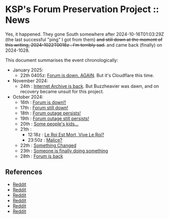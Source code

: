 # KSP's Forum Preservation Project :: News

Yes, it happened. They gone South somewhere after 2024-10-16T01:03:29Z (the last successful "ping" I got from them) ~~and still down at the moment of this writing, 2024-1022T0018z . I'm terribly sad.~~ and came back (finally) on 2024-1028.

This document summarises the event chronologically:

* January 2025:
	+ 22th 0405z: [Forum is down. AGAIN](./2025/01/22_0405z_Forum-id-down-again.md). But it's Cloudflare this time.
* November 2024:
	+ 24th : [Internet Archive is back](./2024/11/24_Archive-is-back.md). But Buzzheavier was dawn, and on recovery became unsuit for this project.
* October 2024:
	+ 16th : [Forum is down!!](./2024/10/16_Forum-is-down.md)
	+ 17th : [Forum still down!](./2024/10/17_Forum-still-down.md)
	+ 18th : [Forum outage persists!](./2024/10/18_Forum-outage-persists.md)
	+ 19th : [Forum outage still persists!](./2024/10/19_Forum-outage-still-persists.md)
	+ 20th : [Some people's kids...](./2024/10/20_Some-people-kids.md)
	+ 21th :
		- 12:18z : [Le Roi Est Mort, Vive Le Roi?](./2024/10/21-12_Le-Roi-Est-Mort-Vive-Le-Roi.md)
		- 23:50z : [Malice?](./2024/10/21-23_Malice.md)
	+ 22th : [Something Changed](./2024/10/22-18_Something-changed.md)
	+ 23th : [Someone is finally doing something](./2024/10/23_Someone-if-finally-doing-something.md)
	+ 28th : [Forum is back](./2024/10/28_Forum-is-back.md)

## References

* [Reddit](https://www.reddit.com/r/KerbalSpaceProgram/comments/1g4j9rn/anyone_else_having_problems_with_the_ksp_forum/?utm_source=share&utm_medium=web3x&utm_name=web3xcss&utm_term=1&utm_content=share_button)
* [Reddit](https://www.reddit.com/r/KerbalSpaceProgram/comments/1g51izh/meta_cannot_log_into_ksp_forums_sign_up_nor/?utm_source=share&utm_medium=web3x&utm_name=web3xcss&utm_term=1&utm_content=share_button)
* [Reddit](https://www.reddit.com/r/KerbalSpaceProgram/comments/1g54ueo/forum_is_downhow_can_i_download_module_manager/?utm_source=share&utm_medium=web3x&utm_name=web3xcss&utm_term=1&utm_content=share_button)
* [Reddit](https://www.reddit.com/r/KerbalSpaceProgram/comments/1g70ajs/ksp_forumsand_the_lack_thereof/?utm_source=share&utm_medium=web3x&utm_name=web3xcss&utm_term=1&utm_content=share_button)
* [Reddit](https://www.reddit.com/r/KerbalSpaceProgram/comments/1g8lipp/are_the_ksp_forum_mods_gone_forever/?utm_source=share&utm_medium=web3x&utm_name=web3xcss&utm_term=1&utm_content=share_button)
* [Reddit](https://www.reddit.com/r/KerbalSpaceProgram/comments/1gebvn8/the_forum_is_back_up_and_running/)
